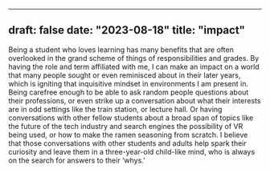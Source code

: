 
---
draft: false
date: "2023-08-18"
title: "impact"
---

Being a student who loves learning has many benefits that are often overlooked in the grand scheme of things of responsibilities and grades. By having the role and term affiliated with me, I can make an impact on a world that many people sought or even reminisced about in their later years, which is igniting that inquisitive mindset in environments I am present in. Being carefree enough to be able to ask random people questions about their professions, or even strike up a conversation about what their interests are in odd settings like the train station, or lecture hall. Or having conversations with other fellow students about a broad span of topics like the future of the tech industry and search engines the possibility of VR being used, or how to make the ramen seasoning from scratch. I believe that those conversations with other students and adults help spark their curiosity and leave them in a three-year-old child-like mind, who is always on the search for answers to their ‘whys.’
